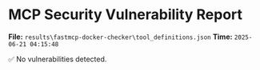 # MCP Security Vulnerability Report
**File:** `results\fastmcp-docker-checker\tool_definitions.json`
**Time:** `2025-06-21 04:15:48`

✅ No vulnerabilities detected.